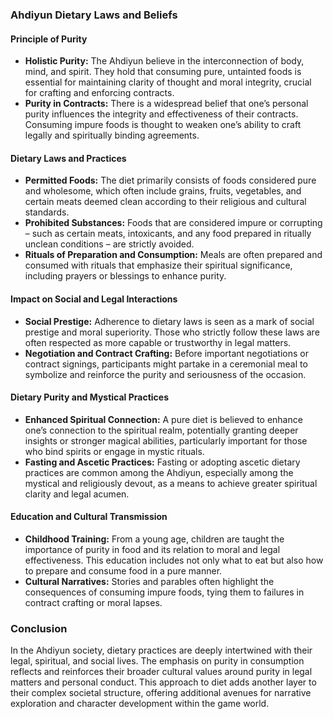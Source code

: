 ### Ahdiyun Dietary Laws and Beliefs

#### Principle of Purity
- **Holistic Purity:** The Ahdiyun believe in the interconnection of body, mind, and spirit. They hold that consuming pure, untainted foods is essential for maintaining clarity of thought and moral integrity, crucial for crafting and enforcing contracts.
- **Purity in Contracts:** There is a widespread belief that one’s personal purity influences the integrity and effectiveness of their contracts. Consuming impure foods is thought to weaken one’s ability to craft legally and spiritually binding agreements.

#### Dietary Laws and Practices
- **Permitted Foods:** The diet primarily consists of foods considered pure and wholesome, which often include grains, fruits, vegetables, and certain meats deemed clean according to their religious and cultural standards.
- **Prohibited Substances:** Foods that are considered impure or corrupting – such as certain meats, intoxicants, and any food prepared in ritually unclean conditions – are strictly avoided.
- **Rituals of Preparation and Consumption:** Meals are often prepared and consumed with rituals that emphasize their spiritual significance, including prayers or blessings to enhance purity.

#### Impact on Social and Legal Interactions
- **Social Prestige:** Adherence to dietary laws is seen as a mark of social prestige and moral superiority. Those who strictly follow these laws are often respected as more capable or trustworthy in legal matters.
- **Negotiation and Contract Crafting:** Before important negotiations or contract signings, participants might partake in a ceremonial meal to symbolize and reinforce the purity and seriousness of the occasion.

#### Dietary Purity and Mystical Practices
- **Enhanced Spiritual Connection:** A pure diet is believed to enhance one’s connection to the spiritual realm, potentially granting deeper insights or stronger magical abilities, particularly important for those who bind spirits or engage in mystic rituals.
- **Fasting and Ascetic Practices:** Fasting or adopting ascetic dietary practices are common among the Ahdiyun, especially among the mystical and religiously devout, as a means to achieve greater spiritual clarity and legal acumen.

#### Education and Cultural Transmission
- **Childhood Training:** From a young age, children are taught the importance of purity in food and its relation to moral and legal effectiveness. This education includes not only what to eat but also how to prepare and consume food in a pure manner.
- **Cultural Narratives:** Stories and parables often highlight the consequences of consuming impure foods, tying them to failures in contract crafting or moral lapses.

### Conclusion

In the Ahdiyun society, dietary practices are deeply intertwined with their legal, spiritual, and social lives. The emphasis on purity in consumption reflects and reinforces their broader cultural values around purity in legal matters and personal conduct. This approach to diet adds another layer to their complex societal structure, offering additional avenues for narrative exploration and character development within the game world.